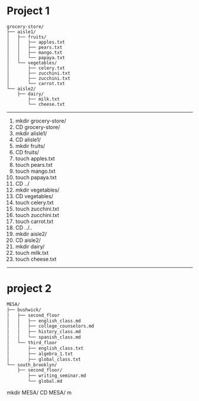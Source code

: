 # Project 1
``` 
grocery-store/
├── aisle1/
│   ├── fruits/
│   │   ├── apples.txt
│   │   ├── pears.txt
│   │   ├── mango.txt  
│   │   └── papaya.txt
│   └── vegetables/
│       ├── celery.txt
│       ├── zucchini.txt
│       ├── zucchini.txt
│       └── carrot.txt
└── aisle2/
    ├── dairy/
        ├── milk.txt
        └── cheese.txt
```
***
1. mkdir grocery-store/
2. CD grocery-store/
3. mkdir alisle1/
4. CD alisle1/
5. mkdir fruits/
6. CD fruits/
7. touch apples.txt
8. touch pears.txt
9. touch mango.txt
10. touch papaya.txt
11. CD ../
12. mkdir vegetables/
13. CD vegetables/
14. touch celery.txt
15. touch zucchini.txt
16. touch zucchini.txt
17. touch carrot.txt
18. CD ../..
19. mkdir aisle2/
20. CD aisle2/
21. mkdir dairy/
22. touch milk.txt
23. touch cheese.txt
---
# project 2
``` bash
MESA/
├── bushwick/
│   ├── second_floor
│   │   ├── english_class.md
│   │   ├── college_counselors.md
│   │   ├── history_class.md  
│   │   └── spanish_class.md
│   └── third_floor
│       ├── english_class.txt
│       ├── algebra_1.txt
│       ├── global_class.txt
└── south_brooklyn/
    ├── second_floor/
        ├── writing_seminar.md
        └── global.md
```
mkdir MESA/
CD MESA/
m
